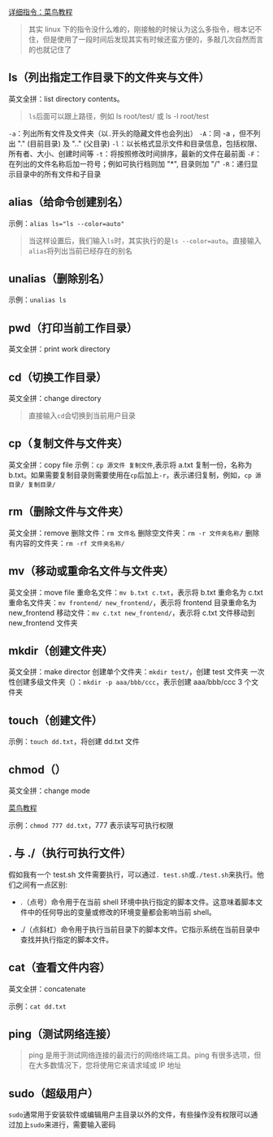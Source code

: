 [详细指令：菜鸟教程](https://www.runoob.com/linux/linux-command-manual.html)

> 其实 linux 下的指令没什么难的，刚接触的时候认为这么多指令，根本记不住，但是使用了一段时间后发现其实有时候还蛮方便的，多敲几次自然而言的也就记住了

## ls（列出指定工作目录下的文件夹与文件）

英文全拼：list directory contents。

> `ls`后面可以跟上路径，例如 ls root/test/ 或 ls -l root/test

`-a`：列出所有文件及文件夹（以`.`开头的隐藏文件也会列出）
`-A`：同 -a ，但不列出 "." (目前目录) 及 ".." (父目录)
`-l`：以长格式显示文件和目录信息，包括权限、所有者、大小、创建时间等
`-t`：将按照修改时间排序，最新的文件在最前面
`-F`：在列出的文件名称后加一符号；例如可执行档则加 "\*", 目录则加 "/"
`-R`：递归显示目录中的所有文件和子目录

## alias（给命令创建别名）

示例：`alias ls="ls --color=auto"`

> 当这样设置后，我们输入`ls`时，其实执行的是`ls --color=auto`。直接输入`alias`将列出当前已经存在的别名

## unalias（删除别名）

示例：`unalias ls`

## pwd（打印当前工作目录）

英文全拼：print work directory

## cd（切换工作目录）

英文全拼：change directory

> 直接输入`cd`会切换到当前用户目录

## cp（复制文件与文件夹）

英文全拼：copy file
示例：`cp 源文件 复制文件`,表示将 a.txt 复制一份，名称为 b.txt。如果需要复制目录则需要使用在`cp`后加上`-r`，表示递归复制，例如，`cp 源目录/ 复制目录/`

## rm（删除文件与文件夹）

英文全拼：remove
删除文件：`rm 文件名`
删除空文件夹：`rm -r 文件夹名称/`
删除有内容的文件夹：`rm -rf 文件夹名称/`

## mv（移动或重命名文件与文件夹）

英文全拼：move file
重命名文件：`mv b.txt c.txt`，表示将 b.txt 重命名为 c.txt
重命名文件夹：`mv frontend/ new_frontend/`，表示将 frontend 目录重命名为 new_frontend
移动文件：`mv c.txt new_frontend/`，表示将 c.txt 文件移动到 new_frontend 文件夹

## mkdir（创建文件夹）

英文全拼：make director
创建单个文件夹：`mkdir test/`，创建 test 文件夹
一次性创建多级文件夹（）：`mkdir -p aaa/bbb/ccc`，表示创建 aaa/bbb/ccc 3 个文件夹

## touch（创建文件）

示例：`touch dd.txt`，将创建 dd.txt 文件

## chmod（）

英文全拼：change mode

[菜鸟教程](https://www.runoob.com/linux/linux-comm-chmod.html)

示例：`chmod 777 dd.txt`，777 表示读写可执行权限

## . 与 ./（执行可执行文件）

假如我有一个 test.sh 文件需要执行，可以通过`. test.sh`或`./test.sh`来执行。他们之间有一点区别:

- .（点号）命令用于在当前 shell 环境中执行指定的脚本文件。这意味着脚本文件中的任何导出的变量或修改的环境变量都会影响当前 shell。

* ./（点斜杠）命令用于执行当前目录下的脚本文件。它指示系统在当前目录中查找并执行指定的脚本文件。

## cat（查看文件内容）

英文全拼：concatenate

示例：`cat dd.txt`

## ping（测试网络连接）

> ping 是用于测试网络连接的最流行的网络终端工具。ping 有很多选项，但在大多数情况下，您将使用它来请求域或 IP 地址

## sudo（超级用户）

`sudo`通常用于安装软件或编辑用户主目录以外的文件，有些操作没有权限可以通过加上`sudo`来进行，需要输入密码
